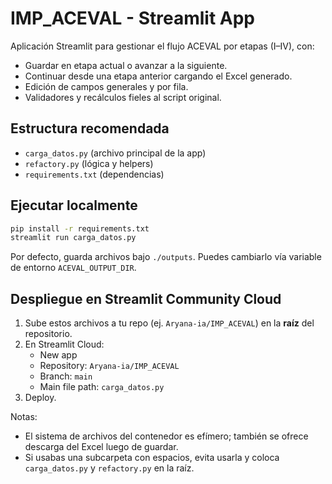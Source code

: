 # IMP_ACEVAL - Streamlit App

Aplicación Streamlit para gestionar el flujo ACEVAL por etapas (I–IV), con:
- Guardar en etapa actual o avanzar a la siguiente.
- Continuar desde una etapa anterior cargando el Excel generado.
- Edición de campos generales y por fila.
- Validadores y recálculos fieles al script original.

## Estructura recomendada

- `carga_datos.py` (archivo principal de la app)
- `refactory.py` (lógica y helpers)
- `requirements.txt` (dependencias)

## Ejecutar localmente

```bash
pip install -r requirements.txt
streamlit run carga_datos.py
```

Por defecto, guarda archivos bajo `./outputs`. Puedes cambiarlo vía variable de entorno `ACEVAL_OUTPUT_DIR`.

## Despliegue en Streamlit Community Cloud

1. Sube estos archivos a tu repo (ej. `Aryana-ia/IMP_ACEVAL`) en la **raíz** del repositorio.
2. En Streamlit Cloud:
   - New app
   - Repository: `Aryana-ia/IMP_ACEVAL`
   - Branch: `main`
   - Main file path: `carga_datos.py`
3. Deploy.

Notas:
- El sistema de archivos del contenedor es efímero; también se ofrece descarga del Excel luego de guardar.
- Si usabas una subcarpeta con espacios, evita usarla y coloca `carga_datos.py` y `refactory.py` en la raíz.
